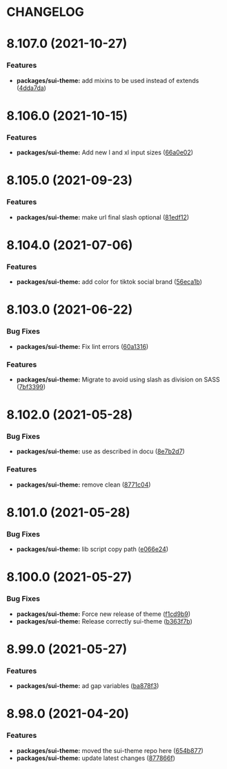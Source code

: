 # CHANGELOG

# 8.107.0 (2021-10-27)


### Features

* **packages/sui-theme:** add mixins to be used instead of extends ([4dda7da](https://github.com/SUI-Components/sui/commit/4dda7da6e72845e89e504e8620041843e9d982a2))



# 8.106.0 (2021-10-15)


### Features

* **packages/sui-theme:** Add new l and xl input sizes ([66a0e02](https://github.com/SUI-Components/sui/commit/66a0e02abea1c8993a4612134f6194cbb1d6f296))



# 8.105.0 (2021-09-23)


### Features

* **packages/sui-theme:** make url final slash optional ([81edf12](https://github.com/SUI-Components/sui/commit/81edf126589683fc5705509216fd0456f68492cc))



# 8.104.0 (2021-07-06)


### Features

* **packages/sui-theme:** add color for tiktok social brand ([56eca1b](https://github.com/SUI-Components/sui/commit/56eca1b565400b005a6589e6cd40017d7c7e3cd6))



# 8.103.0 (2021-06-22)


### Bug Fixes

* **packages/sui-theme:** Fix lint errors ([60a1316](https://github.com/SUI-Components/sui/commit/60a13166f720556e2f35ca7e5b81b65ef3d69df5))


### Features

* **packages/sui-theme:** Migrate to avoid using slash as division on SASS ([7bf3399](https://github.com/SUI-Components/sui/commit/7bf3399e361e6bd9bc04c20007b3b6b08c584a80))



# 8.102.0 (2021-05-28)


### Bug Fixes

* **packages/sui-theme:** use as described in docu ([8e7b2d7](https://github.com/SUI-Components/sui/commit/8e7b2d76d70d8651436d7721a3fdb48bfd7f3f85))


### Features

* **packages/sui-theme:** remove clean ([8771c04](https://github.com/SUI-Components/sui/commit/8771c046eefc639d8a3a8ccd961842f8196e01af))



# 8.101.0 (2021-05-28)


### Bug Fixes

* **packages/sui-theme:** lib script copy path ([e066e24](https://github.com/SUI-Components/sui/commit/e066e242cd528f6d5045efcd759ff10b9c19c57d))



# 8.100.0 (2021-05-27)


### Bug Fixes

* **packages/sui-theme:** Force new release of theme ([f1cd9b9](https://github.com/SUI-Components/sui/commit/f1cd9b90293e49e618c30307a3aa8490203d209e))
* **packages/sui-theme:** Release correctly sui-theme ([b363f7b](https://github.com/SUI-Components/sui/commit/b363f7b02a7c7bfa9b0c4ee326dbd9cd2f92ce61))



# 8.99.0 (2021-05-27)


### Features

* **packages/sui-theme:** ad gap variables ([ba878f3](https://github.com/SUI-Components/sui/commit/ba878f350c328f81fbdeca47d1bbbf8b63bd5391))



# 8.98.0 (2021-04-20)


### Features

* **packages/sui-theme:** moved the sui-theme repo here ([654b877](https://github.com/SUI-Components/sui/commit/654b8777a5e2754e1c41e2c1d907630d1c4266df))
* **packages/sui-theme:** update latest changes ([877866f](https://github.com/SUI-Components/sui/commit/877866f24fe2053f1985b7a558d1527bcbca1e88))




